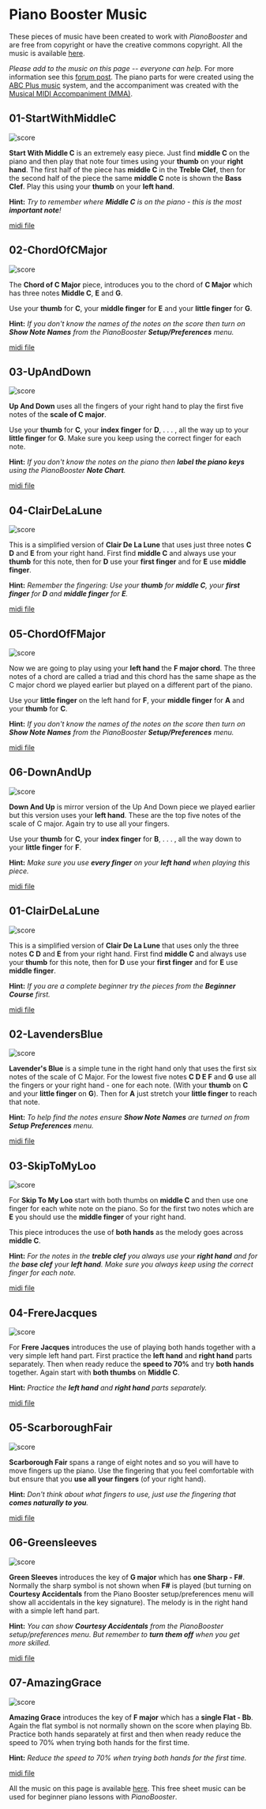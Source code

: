 # Piano Booster Music

These pieces of music have been created to work with _PianoBooster_ and
are free from copyright or have the creative commons copyright.
All the music is available [here](https://github.com/captnfab/PianoBooster/raw/master/music/BoosterMusicBooks.zip).

_Please add to the music on this page  -- everyone can help._ For more information see this
[forum post](http://piano-booster.2625608.n2.nabble.com/Creating-music-for-PianoBooster-using-MMA-Everyone-can-help-td4167350.html).
The piano parts for were created using the [ABC Plus music](http://abcplus.sourceforge.net/) system,
and the accompaniment was created with the [Musical MIDI Accompaniment (MMA)](http://www.mellowood.ca/mma/).

## 01-StartWithMiddleC

![score](BeginnerCourse/01-StartWithMiddleC.svg)

**Start With Middle C** is an extremely easy piece. Just find **middle C** on the piano and then play that note four times using your **thumb** on your **right hand**. The first half of the piece has **middle C** in the **Treble Clef**, then for the second half of the piece the same **middle C** note is shown the **Bass Clef**. Play this using your **thumb** on your **left hand**.

**Hint:** _Try to remember where **Middle C** is on the piano - this is the most **important note**!_

[midi file](BeginnerCourse/01-StartWithMiddleC.mid)

## 02-ChordOfCMajor

![score](BeginnerCourse/02-ChordOfCMajor.svg)

The **Chord of C Major** piece, introduces you to the chord of **C Major** which has three notes **Middle C**, **E** and **G**.

Use your **thumb** for **C**, your **middle finger** for **E** and your **little finger** for **G**.

**Hint:** _If you don't know the names of the notes on the score then turn on **Show Note Names** from the PianoBooster **Setup/Preferences** menu._

[midi file](BeginnerCourse/02-ChordOfCMajor.mid)

## 03-UpAndDown

![score](BeginnerCourse/03-UpAndDown.svg)

**Up And Down** uses all the fingers of your right hand to play the first five notes of the **scale of C major**.

Use your **thumb** for **C**, your **index finger** for **D**, . . . , all the way up to your **little finger** for **G**. Make sure you keep using the correct finger for each note.

**Hint:** _If you don't know the notes on the piano then **label the piano keys** using the PianoBooster **Note Chart**._

[midi file](BeginnerCourse/03-UpAndDown.mid)

## 04-ClairDeLaLune

![score](BeginnerCourse/04-ClairDeLaLune.svg)

This is a simplified version of **Clair De La Lune** that uses just three notes **C D** and **E** from your right hand. First find **middle C** and always use your **thumb** for this note, then for **D** use your **first finger** and for **E** use **middle finger**.

**Hint:** _Remember the fingering: Use your **thumb** for **middle C**, your **first finger** for **D** and **middle finger** for **E**._

[midi file](BeginnerCourse/04-ClairDeLaLune.mid)

## 05-ChordOfFMajor

![score](BeginnerCourse/05-ChordOfFMajor.svg)

Now we are going to play using your **left hand** the **F major chord**. The three notes of a chord are called a triad and this chord has the same shape as the C major chord we played earlier but played on a different part of the piano.

Use your **little finger** on the left hand for **F**, your **middle finger** for **A** and your **thumb** for **C**.

**Hint:** _If you don't know the names of the notes on the score then turn on **Show Note Names** from the PianoBooster **Setup/Preferences** menu._

[midi file](BeginnerCourse/05-ChordOfFMajor.mid)

## 06-DownAndUp

![score](BeginnerCourse/06-DownAndUp.svg)

**Down And Up** is mirror version of the Up And Down piece we played earlier but this version uses your **left hand**. These are the top five notes of the scale of C major. Again try to use all your fingers.

Use your **thumb** for **C**, your **index finger** for **B**, . . . , all the way down to your **little finger** for **F**.

**Hint:** _Make sure you use **every finger** on your **left hand** when playing this piece._

[midi file](BeginnerCourse/06-DownAndUp.mid)

## 01-ClairDeLaLune

![score](BoosterMusic/01-ClairDeLaLune.svg)

This is a simplified version of **Clair De La Lune** that uses only the three notes **C D** and **E** from your right hand. First find **middle C** and always use your **thumb** for this note, then for **D** use your **first finger** and for **E** use **middle finger**.

**Hint:** _If you are a complete beginner try the pieces from the **Beginner Course** first._

[midi file](BoosterMusic/01-ClairDeLaLune.mid)

## 02-LavendersBlue

![score](BoosterMusic/02-LavendersBlue.svg)

**Lavender's Blue** is a simple tune in the right hand only that uses the first six notes of the scale of C Major. For the lowest five notes **C D E F** and **G** use all the fingers or your right hand - one for each note. (With your **thumb** on **C** and your **little finger** on **G**). Then for **A** just stretch your **little finger** to reach that note.

**Hint:** _To help find the notes ensure **Show Note Names** are turned on from **Setup Preferences** menu._

[midi file](BoosterMusic/02-LavendersBlue.mid)

## 03-SkipToMyLoo

![score](BoosterMusic/03-SkipToMyLoo.svg)

For **Skip To My Loo** start with both thumbs on **middle C** and then use one finger for each white note on the piano. So for the first two notes which are **E** you should use the **middle finger** of your right hand.

This piece introduces the use of **both hands** as the melody goes across **middle C**.

**Hint:** _For the notes in the **treble clef** you always use your **right hand** and for the **base clef** your **left hand**. Make sure you always keep using the correct finger for each note._

[midi file](BoosterMusic/03-SkipToMyLoo.mid)

## 04-FrereJacques

![score](BoosterMusic/04-FrereJacques.svg)

For **Frere Jacques** introduces the use of playing both hands together with a very simple left hand part. First practice the **left hand** and **right hand** parts separately. Then when ready reduce the **speed to 70%** and try **both hands** together. Again start with **both thumbs** on **Middle C**.

**Hint:** _Practice the **left hand** and **right hand** parts separately._

[midi file](BoosterMusic/04-FrereJacques.mid)

## 05-ScarboroughFair

![score](BoosterMusic/05-ScarboroughFair.svg)

**Scarborough Fair** spans a range of eight notes and so you will have to move fingers up the piano. Use the fingering that you feel comfortable with but ensure that you **use all your fingers** (of your right hand).

**Hint:** _Don't think about what fingers to use, just use the fingering that **comes naturally to you**._

[midi file](BoosterMusic/05-ScarboroughFair.mid)

## 06-Greensleeves

![score](BoosterMusic/06-Greensleeves.svg)

**Green Sleeves** introduces the key of **G major** which has **one Sharp - F#**. Normally the sharp symbol is not shown when **F#** is played (but turning on **Courtesy Accidentals** from the Piano Booster setup/preferences menu will show all accidentals in the key signature). The melody is in the right hand with a simple left hand part.

**Hint:** _You can show **Courtesy Accidentals** from the PianoBooster setup/preferences menu. But remember to **turn them off** when you get more skilled._

[midi file](BoosterMusic/06-Greensleeves.mid)

## 07-AmazingGrace

![score](BoosterMusic/07-AmazingGrace.svg)

**Amazing Grace** introduces the key of **F major** which has a **single Flat - Bb**. Again the flat symbol is not normally shown on the score when playing Bb. Practice both hands separately at first and then when ready reduce the speed to 70% when trying both hands for the first time.

**Hint:** _Reduce the speed to 70% when trying both hands for the first time._

[midi file](BoosterMusic/07-AmazingGrace.mid)

All the music on this page is available [here](https://github.com/captnfab/PianoBooster/raw/master/music/BoosterMusicBooks.zip).
This free sheet music can be used for beginner piano lessons with _PianoBooster_.
